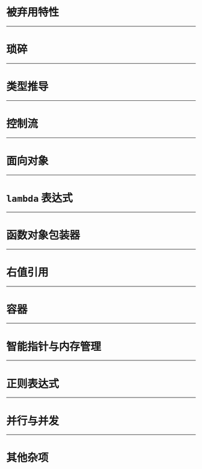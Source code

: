 # **被弃用特性**

---

# **琐碎**

---

# **类型推导**

---

# **控制流**

---

# **面向对象**

---

# **`lambda` 表达式**

---

# **函数对象包装器**

---

# **右值引用**

---

# **容器**

---

# **智能指针与内存管理**

---

# **正则表达式**

---

# **并行与并发**

---

# **其他杂项**